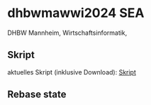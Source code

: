 # dhbwmawwi2024 SEA
DHBW Mannheim, Wirtschaftsinformatik, <Kurs>

## Skript
aktuelles Skript (inklusive Download): [Skript](https://matthiasbergneels.github.io/md-scripts/)

## Rebase state
